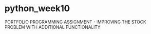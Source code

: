 # python_week10

PORTFOLIO PROGRAMMING ASSIGNMENT - IMPROVING THE STOCK PROBLEM WITH ADDITIONAL FUNCTIONALITY
